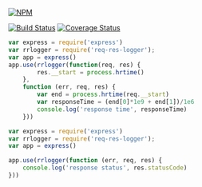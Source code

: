 [![NPM](https://nodei.co/npm/req-res-logger.png?compact=true)](https://nodei.co/npm/req-res-logger/)

[![Build Status](https://travis-ci.org/avoronkin/req-res-logger.svg?branch=master)](https://travis-ci.org/avoronkin/req-res-logger)
[![Coverage Status](https://coveralls.io/repos/github/avoronkin/req-res-logger/badge.svg?branch=master)](https://coveralls.io/github/avoronkin/req-res-logger?branch=master)

```javascript
var express = require('express')
var rrlogger = require('req-res-logger');
var app = express()
app.use(rrlogger(function(req, res) {
        res.__start = process.hrtime()
    },
    function (err, req, res) {
        var end = process.hrtime(req.__start)
        var responseTime = (end[0]*1e9 + end[1])/1e6
        console.log('response time', responseTime)
    }))
```

```javascript
var express = require('express')
var rrlogger = require('req-res-logger');
var app = express()

app.use(rrlogger(function (err, req, res) {
    console.log('response status', res.statusCode)
}))

```

